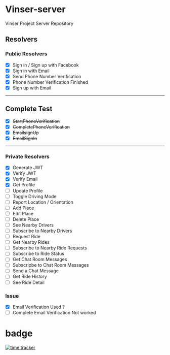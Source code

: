 # Vinser-server
Vinser Project Server Repository


## Resolvers

### Public Resolvers

- [x] Sign in / Sign up with Facebook
- [x] Sign in with Email 
- [x] Send Phone Number Verification
- [x] Phone Number Verification Finished
- [x] Sign up with Email

---

## Complete Test 

- [x] ~~StartPhoneVerification~~
- [x] ~~CompletePhoneVerification~~
- [x] ~~EmailsignUp~~
- [x] ~~EmailSignIn~~

---

### Private Resolvers

- [x] Generate JWT
- [x] Verify JWT
- [x] Verify Email
- [x] Get Profile
- [ ] Update Profile
- [ ] Toggle Driving Mode
- [ ] Report Location / Orientation
- [ ] Add Place
- [ ] Edit Place
- [ ] Delete Place
- [ ] See Nearby Drivers
- [ ] Subscribe to Nearby Drivers
- [ ] Request Ride
- [ ] Get Nearby Rides
- [ ] Subscribe to Nearby Ride Requests
- [ ] Subscribe to Ride Status
- [ ] Get Chat Room Messages
- [ ] Subscripbe to Chat Room Messages
- [ ] Send a Chat Message
- [ ] Get Ride History
- [ ] See Ride Detail

### Issue

- [x] Email Verification Used ?
- [ ] Complete Email Verification Not worked

# badge

[![time tracker](https://wakatime.com/badge/github/vapvin/Vinser-server.svg)](https://wakatime.com/badge/github/vapvin/Vinser-server)